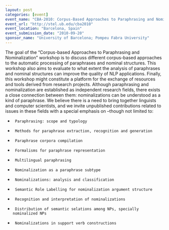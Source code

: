 ```yaml
---
layout: post
categories: [event]
event_name: "CBA-2010: Corpus-Based Approaches to Paraphrasing and Nominalization"
event_url: "http://stel.ub.edu/cba2010"
event_location: "Barcelona, Spain"
event_submission_date: "2010-09-20"
sponsor_name: "University of Barcelona; Pompeu Fabra University"
---
```

The goal of the “Corpus-based Approaches to Paraphrasing and Nominalization” workshop is to discuss different corpus-based approaches to the automatic processing of paraphrases and nominal structures. This workshop also aims to evaluate to what extent the analysis of paraphrases and nominal structures can improve the quality of NLP applications. Finally, this workshop might constitute a platform for the exchange of resources and tools derived from research projects.  Although paraphrasing and nominalization are established as independent research fields, there exists a close connection between them: nominalizations can be understood as a kind of paraphrase. 
We believe there is a need to bring together linguists and computer scientists, and we invite unpublished contributions related to issues in these fields with a special emphasis on –though not limited to: 
 *      Paraphrasing: scope and typology 
 *      Methods for paraphrase extraction, recognition and generation 
 *      Paraphrase corpora compilation 
 *      Formalisms for paraphrase representation 
 *      Multilingual paraphrasing 
 *      Nominalization as a paraphrase subtype 
 *      Nominalizations: analysis and classification 
 *      Semantic Role Labelling for nominalization argument structure 
 *      Recognition and interpretation of nominalizations 
 *      Distribution of semantic selations among NPs, specially nominalized NPs 
 *      Nominalizations in support verb constructions 